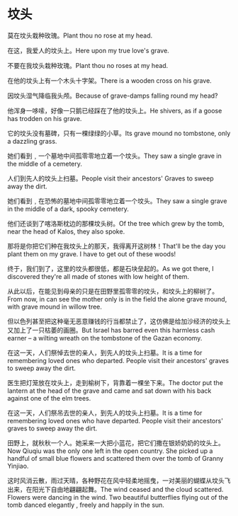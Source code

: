# 坟头

<p><span class="chinese">莫在坟头栽种玫瑰。</span><span class="english">Plant thou no rose at my head.</span></p>

<p><span class="chinese">在这，我爱人的坟头上。</span><span class="english">Here upon my true love's grave.</span></p>

<p><span class="chinese">不要在我坟头栽种玫瑰。</span><span class="english">Plant thou no roses at my head.</span></p>

<p><span class="chinese">在他的坟头上有一个木头十字架。</span><span class="english">There is a wooden cross on his grave.</span></p>

<p><span class="chinese">因坟头湿气降临我头颅。</span><span class="english">Because of grave-damps falling round my head?</span></p>

<p><span class="chinese">他浑身一哆嗦，好像一只鹅已经踩在了他的坟头上。</span><span class="english">He shivers, as if a goose has trodden on his grave.</span></p>

<p><span class="chinese">它的坟头没有墓碑，只有一棵绿绿的小草。</span><span class="english">Its grave mound no tombstone, only a dazzling grass.</span></p>

<p><span class="chinese">她们看到﹐一个墓地中间孤零零地立着一个坟头。</span><span class="english">They saw a single grave in the middle of a cemetery.</span></p>

<p><span class="chinese">人们到先人的坟头上扫墓。</span><span class="english">People visit their ancestors' Graves to sweep away the dirt.</span></p>

<p><span class="chinese">她们看到﹐在恐怖的墓地中间孤零零地立着一个坟头。</span><span class="english">They saw a single grave in the middle of a dark, spooky cemetery.</span></p>

<p><span class="chinese">他们还谈到了喀洛斯枕边的那棵坟头树。</span><span class="english">Of the tree which grew by the tomb, near the head of Kalos, they also spoke.</span></p>

<p><span class="chinese">那将是你把它们种在我坟头上的那天，我得离开这树林！</span><span class="english">That'll be the day you plant them on my grave. I have to get out of these woods!</span></p>

<p><span class="chinese">终于，我们到了，这里的坟头都很低，都是石块垒起的。</span><span class="english">As we got there, I discovered they're all made of stones with low height of them.</span></p>

<p><span class="chinese">从此以后，在能见到母亲的只是在田野里孤零零的坟头，和坟头上的柳树了。</span><span class="english">From now, in can see the mother only is in the field the alone grave mound, with grave mound in willow tree.</span></p>

<p><span class="chinese">但以色列甚至把这种毫无恶意赚钱的行当都禁止了，这仿佛是给加沙经济的坟头上又加上了一只枯萎的画圈。</span><span class="english">But Israel has barred even this harmless cash earner – a wilting wreath on the tombstone of the Gazan economy.</span></p>

<p><span class="chinese">在这一天，人们祭悼去世的亲人，到先人的坟头上扫墓。</span><span class="english">It is a time for remembering loved ones who departed. People visit their ancestors' graves to sweep away the dirt.</span></p>

<p><span class="chinese">医生把灯笼放在坟头上，走到榆树下，背靠着一棵坐下来。</span><span class="english">The doctor put the lantern at the head of the grave and came and sat down with his back against one of the elm trees.</span></p>

<p><span class="chinese">在这一天，人们祭吊去世的亲人，到先人的坟头上扫墓。</span><span class="english">It is a time for remembering loved ones who have departed. People visit their ancestors' graves to sweep away the dirt.</span></p>

<p><span class="chinese">田野上，就秋秋一个人。她采来一大把小蓝花，把它们撒在银娇奶奶的坟头上。</span><span class="english">Now Qiuqiu was the only one left in the open country. She picked up a handful of small blue flowers and scattered them over the tomb of Granny Yinjiao.</span></p>

<p><span class="chinese">这时风消云散，雨过天晴，各种野花在风中轻柔地摇曳，一对美丽的蝴蝶从坟头飞出来，在阳光下自由地翩翩起舞。</span><span class="english">The wind ceased and the cloud scattered. Flowers were dancing in the wind. Two beautiful butterflies flying out of the tomb danced elegantly , freely and happily in the sun.</span></p>

